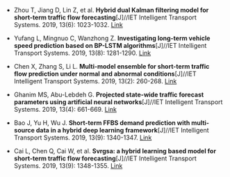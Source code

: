 * Zhou T, Jiang D, Lin Z, et al. <b>Hybrid dual Kalman filtering model for short-term traffic flow forecasting</b>[J]//IET Intelligent Transport Systems. 2019, 13(6): 1023-1032. [Link](https://ietresearch.onlinelibrary.wiley.com/doi/pdf/10.1049/iet-its.2018.5385)

* Yufang L, Mingnuo C, Wanzhong Z. <b>Investigating long-term vehicle speed prediction based on BP-LSTM algorithms</b>[J]//IET Intelligent Transport Systems. 2019, 13(8): 1281-1290. [Link](https://ietresearch.onlinelibrary.wiley.com/doi/pdf/10.1049/iet-its.2018.5593)

* Chen X, Zhang S, Li L. <b>Multi-model ensemble for short-term traffic flow prediction under normal and abnormal conditions</b>[J]//IET Intelligent Transport Systems. 2019, 13(2): 260-268. [Link](https://ietresearch.onlinelibrary.wiley.com/doi/pdfdirect/10.1049/iet-its.2018.5155)

* Ghanim MS, Abu-Lebdeh G. <b>Projected state-wide traffic forecast parameters using artificial neural networks</b>[J]//IET Intelligent Transport Systems. 2019, 13(4): 661-669. [Link](https://ietresearch.onlinelibrary.wiley.com/doi/pdf/10.1049/iet-its.2018.5135)

* Bao J, Yu H, Wu J. <b>Short-term FFBS demand prediction with multi-source data in a hybrid deep learning framework</b>[J]//IET Intelligent Transport Systems. 2019, 13(9): 1340-1347. [Link](https://ietresearch.onlinelibrary.wiley.com/doi/pdf/10.1049/iet-its.2019.0008)

* Cai L, Chen Q, Cai W, et al. <b>Svrgsa: a hybrid learning based model for short-term traffic flow forecasting</b>[J]//IET Intelligent Transport Systems. 2019, 13(9): 1348-1355. [Link](https://ietresearch.onlinelibrary.wiley.com/doi/pdfdirect/10.1049/iet-its.2018.5315)
